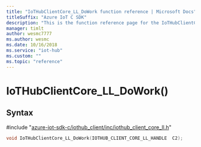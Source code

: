 ```yaml
---                             
title: "IoTHubClientCore_LL_DoWork function reference | Microsoft Docs" 
titleSuffix: "Azure IoT C SDK"            
description: "This is the function reference page for the IoTHubClientCore_LL_DoWork() function in the Azure IoT C SDK. This SDK is used with Azure IoT Hub and Azure IoT Hub Device Provisioning Service"            
manager: timlt                 
author: wesmc7777              
ms.author: wesmc               
ms.date: 10/16/2018                    
ms.service: "iot-hub"             
ms.custom: ""                
ms.topic: "reference"        
---                            
```


# IoTHubClientCore_LL_DoWork()

## Syntax

\#include "[azure-iot-sdk-c/iothub_client/inc/iothub_client_core_ll.h](../iothub-client-core-ll-h.md)"  
```C
void IoTHubClientCore_LL_DoWork(IOTHUB_CLIENT_CORE_LL_HANDLE  C2);
```

